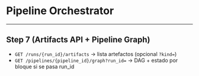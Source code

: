 # Pipeline Orchestrator


---

## Step 7 (Artifacts API + Pipeline Graph)
- `GET /runs/{run_id}/artifacts` → lista artefactos (opcional `?kind=`)
- `GET /pipelines/{pipeline_id}/graph?run_id=` → DAG + estado por bloque si se pasa run_id
